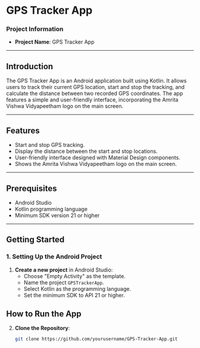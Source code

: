 # GPS Tracker App


### Project Information
- **Project Name**: GPS Tracker App  
---

## Introduction
The GPS Tracker App is an Android application built using Kotlin. It allows users to track their current GPS location, start and stop the tracking, and calculate the distance between two recorded GPS coordinates. The app features a simple and user-friendly interface, incorporating the Amrita Vishwa Vidyapeetham logo on the main screen.

---

## Features
- Start and stop GPS tracking.
- Display the distance between the start and stop locations.
- User-friendly interface designed with Material Design components.
- Shows the Amrita Vishwa Vidyapeetham logo on the main screen.

---

## Prerequisites
- Android Studio
- Kotlin programming language
- Minimum SDK version 21 or higher

---

## Getting Started

### 1. Setting Up the Android Project
1. **Create a new project** in Android Studio:
   - Choose "Empty Activity" as the template.
   - Name the project `GPSTrackerApp`.
   - Select Kotlin as the programming language.
   - Set the minimum SDK to API 21 or higher.
## How to Run the App
2. **Clone the Repository**:
   ```bash
   git clone https://github.com/yourusername/GPS-Tracker-App.git

